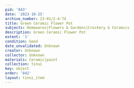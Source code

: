 ```yaml
---
pid: '843'
date: '2023-10-25'
archive_number: 23-01/2-4-74
title: Green Ceramic Flower Pot
subjects: Homewares|Flowers & Gardens|Crockery & Ceramics
description: Green Ceramic Flower Pot
extent: '1'
condition: Good
date_unvalidated: Unknown
creator: Unknown
collector: Unknown
materials: Ceramic|paint
collection: tinui
key: object
order: '842'
layout: tinui_item
---
```

